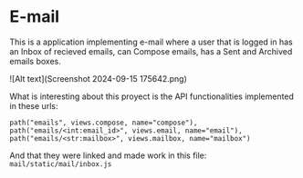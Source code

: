 # E-mail
This is a application implementing e-mail where a user that is logged in has an Inbox of recieved emails, can Compose emails, has a Sent and Archived emails boxes. 

![Alt text](Screenshot 2024-09-15 175642.png)


What is interesting about this proyect is the API functionalities implemented in these urls:

```
path("emails", views.compose, name="compose"),
path("emails/<int:email_id>", views.email, name="email"),
path("emails/<str:mailbox>", views.mailbox, name="mailbox")
```

And that they were linked and made work in this file:
`mail/static/mail/inbox.js`
